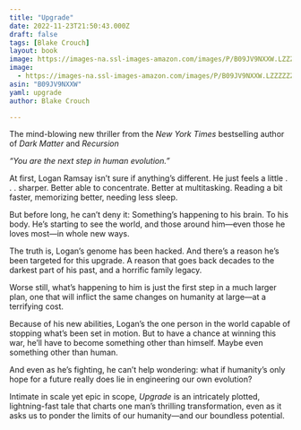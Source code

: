 ```yaml
---
title: "Upgrade"
date: 2022-11-23T21:50:43.000Z
draft: false
tags: [Blake Crouch]
layout: book
image: https://images-na.ssl-images-amazon.com/images/P/B09JV9NXXW.LZZZZZZZ.jpg
image: 
  - https://images-na.ssl-images-amazon.com/images/P/B09JV9NXXW.LZZZZZZZ.jpg
asin: "B09JV9NXXW"
yaml: upgrade
author: Blake Crouch

---
```


The mind-blowing new thriller from the *New York Times* bestselling author of *Dark Matter* and *Recursion*   
  
*“You are the next step in human evolution.”*   
  
At first, Logan Ramsay isn’t sure if anything’s different. He just feels a little . . . sharper. Better able to concentrate. Better at multitasking. Reading a bit faster, memorizing better, needing less sleep.   
  
But before long, he can’t deny it: Something’s happening to his brain. To his body. He’s starting to see the world, and those around him—even those he loves most—in whole new ways.   
  
The truth is, Logan’s genome has been hacked. And there’s a reason he’s been targeted for this upgrade. A reason that goes back decades to the darkest part of his past, and a horrific family legacy.   
  
Worse still, what’s happening to him is just the first step in a much larger plan, one that will inflict the same changes on humanity at large—at a terrifying cost.   
  
Because of his new abilities, Logan’s the one person in the world capable of stopping what’s been set in motion. But to have a chance at winning this war, he’ll have to become something other than himself. Maybe even something other than human.   
  
And even as he’s fighting, he can’t help wondering: what if humanity’s only hope for a future really does lie in engineering our own evolution?   
  
Intimate in scale yet epic in scope, *Upgrade* is an intricately plotted, lightning-fast tale that charts one man’s thrilling transformation, even as it asks us to ponder the limits of our humanity—and our boundless potential.